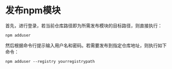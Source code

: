 # 发布npm模块

首先，进行登录，若当前仓库路径即为所需发布模块的目标路径，则直接执行：

```text
npm adduser
```

然后根据命令行提示输入用户名和密码。若需要发布到指定仓库地址，则执行如下命令：

```text
npm adduser --registry yourregistrypath
```



